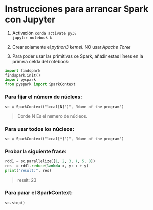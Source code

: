 # Instrucciones para arrancar Spark con Jupyter
1. Activación
`conda activate py37`  
`jupyter notebook &`

2. Crear solamente el *python3 kernel*. NO usar *Apache Toree*  

3. Para poder usar las primitivas de Spark, añadir estas líneas en la primera celda del notebook:
```python
import findspark
findspark.init()
import pyspark
from pyspark import SparkContext
```


### Para fijar el número de núcleos:
`sc = SparkContext("local[N]")", "Name of the program")`
> Donde N Es el número de núcleos.

### Para usar todos los núcleos:
`sc = SparkContext("local[*]")", "Name of the program")`


### Probar la siguiente frase:
```python
rdd1 = sc.parallelize([1, 2, 3, 4, 5, 8])
res  = rdd1.reduce(lambda x, y: x + y)
print("result:", res)
```
> result: 23


### Para parar el SparkContext:
`sc.stop()`
